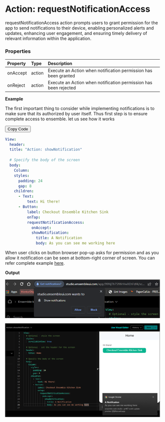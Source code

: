 # Action: requestNotificationAccess

requestNotificationAccess action prompts users to grant permission for the app to send notifications to their device, enabling personalized alerts and updates, enhancing user engagement, and ensuring timely delivery of relevant information within the application.

### Properties

| Property | Type   | Description                                                      |
| :------- | :----- | :--------------------------------------------------------------- |
| onAccept | action | Execute an Action when notification permission has been granted  |
| onReject | action | Execute an Action when notification permission has been rejected |

**Example**

The first important thing to consider while implementing notifications is to make sure that its authorized by user itself. Thus first step is to ensure complete access to ensemble. let us see how it works

<div class="code-container" markdown=1>
  <button onclick="copyCode()" class="copy-code-button">Copy Code</button>

```yaml
View:
  header:
  title: "Action: showNotification"

  # Specify the body of the screen
  body:
    Column:
    styles:
      padding: 24
      gap: 8
    children:
      - Text:
          text: Hi there!
      - Button:
          label: Checkout Ensemble Kitchen Sink
          onTap:
          requestNotificationAccess:
            onAccept:
            showNotification:
              title: A Notification
              body: As you can see me working here
```

</div>

When user clicks on button browser pop-up asks for permission and as you allow it notification can be seen at bottom-right corner of screen. You can refer complete example [here](https://studio.ensembleui.com/app/e24402cb-75e2-404c-866c-29e6c3dd7992/screen/NiF1zG2VKspdlxNM2F1n?propertyPanelEnabled=true&instantPreviewDisabled=false&editorV2Enabled=true).

**Output**

![Alt text](image.png)

![Alt text](image-2.png)

